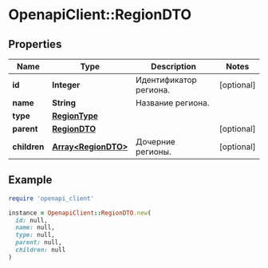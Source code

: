 # OpenapiClient::RegionDTO

## Properties

| Name | Type | Description | Notes |
| ---- | ---- | ----------- | ----- |
| **id** | **Integer** | Идентификатор региона. | [optional] |
| **name** | **String** | Название региона. |  |
| **type** | [**RegionType**](RegionType.md) |  |  |
| **parent** | [**RegionDTO**](RegionDTO.md) |  | [optional] |
| **children** | [**Array&lt;RegionDTO&gt;**](RegionDTO.md) | Дочерние регионы. | [optional] |

## Example

```ruby
require 'openapi_client'

instance = OpenapiClient::RegionDTO.new(
  id: null,
  name: null,
  type: null,
  parent: null,
  children: null
)
```

